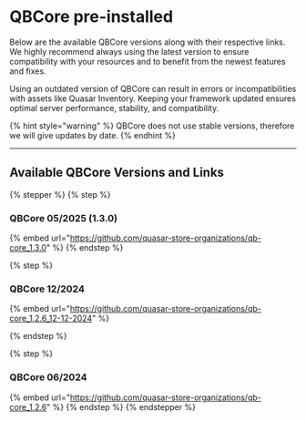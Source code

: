 # QBCore pre-installed

Below are the available QBCore versions along with their respective links. We highly recommend always using the latest version to ensure compatibility with your resources and to benefit from the newest features and fixes.

Using an outdated version of QBCore can result in errors or incompatibilities with assets like Quasar Inventory. Keeping your framework updated ensures optimal server performance, stability, and compatibility.

{% hint style="warning" %}
QBCore does not use stable versions, therefore we will give updates by date.
{% endhint %}

***

## **Available QBCore Versions and Links**

{% stepper %}
{% step %}
### QBCore 05/2025 (1.3.0)

{% embed url="https://github.com/quasar-store-organizations/qb-core_1.3.0" %}
{% endstep %}

{% step %}
### QBCore 12/2024

{% embed url="https://github.com/quasar-store-organizations/qb-core_1.2.6_12-12-2024" %}


{% endstep %}

{% step %}
### QBCore 06/2024

{% embed url="https://github.com/quasar-store-organizations/qb-core_1.2.6" %}
{% endstep %}
{% endstepper %}
